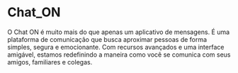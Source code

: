 # Chat_ON
O Chat ON é muito mais do que apenas um aplicativo de mensagens. É uma plataforma de comunicação que busca aproximar pessoas de forma simples, segura e emocionante. Com recursos avançados e uma interface amigável, estamos redefinindo a maneira como você se comunica com seus amigos, familiares e colegas.
